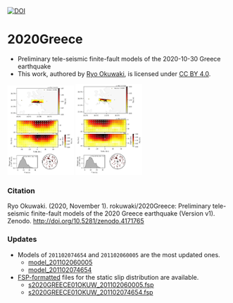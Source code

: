 [![DOI](https://zenodo.org/badge/308870056.svg)](https://zenodo.org/badge/latestdoi/308870056)
# 2020Greece
- Preliminary tele-seismic finite-fault models of the 2020-10-30 Greece earthquake
- This work, authored by [Ryo Okuwaki](https://www.geol.tsukuba.ac.jp/~rokuwaki/), is licensed under [CC BY 4.0](https://creativecommons.org/licenses/by/4.0).

<p float="left">
<img src="./fig/summary_201102060005.png" alt="" width="30%"/>
<img src="./fig/summary_201102074654.png" alt="" width="30%"/>
</p>

### Citation
Ryo Okuwaki. (2020, November 1). rokuwaki/2020Greece: Preliminary tele-seismic finite-fault models of the 2020 Greece earthquake (Version v1). Zenodo. http://doi.org/10.5281/zenodo.4171765

### Updates
- Models of `201102074654` and `201102060005` are the most updated ones.
  - [model_201102060005](./model_201102060005)
  - [model_201102074654](./model_201102074654)
- [FSP-formatted](http://equake-rc.info/SRCMOD/fileformats/fsp/) files for the static slip distribution are available.
  - [s2020GREECE01OKUW_201102060005.fsp](./s2020GREECE01OKUW_201102060005.fsp)
  - [s2020GREECE01OKUW_201102074654.fsp](./s2020GREECE01OKUW_201102074654.fsp)
